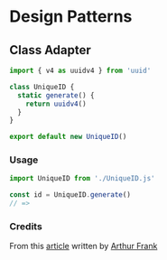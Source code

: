 # Design Patterns

## Class Adapter

```js
import { v4 as uuidv4 } from 'uuid'

class UniqueID {
  static generate() {
    return uuidv4()
  }
}

export default new UniqueID()
```

### Usage

```js
import UniqueID from './UniqueID.js'

const id = UniqueID.generate()
// =>
```

### Credits

From this [article](https://javascript.plainenglish.io/javascript-design-patterns-adapter-explained-cbcffbb4b8bc) written by [Arthur Frank]()
